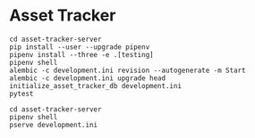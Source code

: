 # Asset Tracker

    cd asset-tracker-server
    pip install --user --upgrade pipenv
    pipenv install --three -e .[testing]
    pipenv shell
    alembic -c development.ini revision --autogenerate -m Start
    alembic -c development.ini upgrade head
    initialize_asset_tracker_db development.ini
    pytest

    cd asset-tracker-server
    pipenv shell
    pserve development.ini
